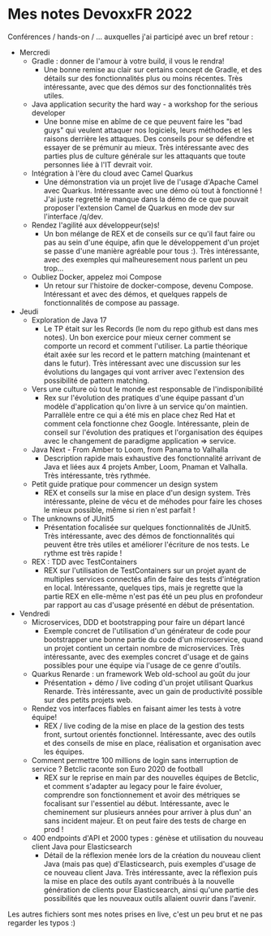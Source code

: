 # Mes notes DevoxxFR 2022


Conférences / hands-on / ... auxquelles j'ai participé avec un bref retour :
* Mercredi
  * Gradle : donner de l'amour à votre build, il vous le rendra!
    * Une bonne remise au clair sur certains concept de Gradle, et des détails sur des fonctionnalités plus ou moins récentes. Très intéressante, avec que des démos sur des fonctionnalités très utiles.
  * Java application security the hard way - a workshop for the serious developer
    * Une bonne mise en abîme de ce que peuvent faire les "bad guys" qui veulent attaquer nos logiciels, leurs méthodes et les raisons derrière les attaques. Des conseils pour se défendre et essayer de se prémunir au mieux. Très intéressante avec des parties plus de culture générale sur les attaquants que toute personnes liée à l'IT devrait voir.
  * Intégration à l'ère du cloud avec Camel Quarkus
    * Une démonstration via un projet live de l'usage d'Apache Camel avec Quarkus. Intéressante avec une démo où tout à fonctionné ! J'ai juste regretté le manque dans la démo de ce que pouvait proposer l'extension Camel de Quarkus en mode dev sur l'interface /q/dev.
  * Rendez l'agilité aux développeur(se)s!
    * Un bon mélange de REX et de conseils sur ce qu'il faut faire ou pas au sein d'une équipe, afin que le développement d'un projet se passe d'une manière agréable pour tous :). Très intéressante, avec des exemples qui malheuresement nous parlent un peu trop...
  * Oubliez Docker, appelez moi Compose
    * Un retour sur l'histoire de docker-compose, devenu Compose. Intéressant et avec des démos, et quelques rappels de fonctionnalités de compose au passage. 
* Jeudi
  * Exploration de Java 17
    * Le TP était sur les Records (le nom du repo github est dans mes notes). Un bon exercice pour mieux cerner comment se comporte un record et comment l'utiliser. La partie théorique était axée sur les record et le pattern matching (maintenant et dans le futur). Très intéressant avec une discussion sur les évolutions du langages qui vont arriver avec l'extension des possibilité de pattern matching.
  * Vers une culture où tout le monde est responsable de l'indisponibilité
    * Rex sur l'évolution des pratiques d'une équipe passant d'un modèle d'application qu'on livre à un service qu'on maintien. Parrallèle entre ce qui a été mis en place chez Red Hat et comment cela fonctionne chez Google. Intéressante, plein de conseil sur l'évolution des pratiques et l'organisation des équipes avec le changement de paradigme application => service.
  * Java Next - From Amber to Loom, from Panama to Valhalla
    * Description rapide mais exhaustive des fonctionnalité arrivant de Java et liées aux 4 projets Amber, Loom, Pnaman et Valhalla. Très intéressante, très rythmée.
  * Petit guide pratique pour commencer un design system
    * REX et conseils sur la mise en place d'un design system. Très intéressante, pleine de vécu et de méhodes pour faire les choses le mieux possible, même si rien n'est parfait !
  * The unknowns of JUnit5
    * Présentation focalisée sur quelques fonctionnalités de JUnit5. Très intéressante, avec des démos de fonctionnalités qui peuvent être très utiles et améliorer l'écriture de nos tests. Le rythme est très rapide !
  * REX : TDD avec TestContainers
    * REX sur l'utilisation de TestContainers sur un projet ayant de multiples services connectés afin de faire des tests d'intégration en local. Intéressante, quelques tips, mais je regrette que la partie REX en elle-même n'est pas été un peu plus en profondeur par rapport au cas d'usage présenté en début de présentation.
* Vendredi
  * Microservices, DDD et bootstrapping pour faire un départ lancé
    * Exemple concret de l'utilisation d'un générateur de code pour bootstrapper une bonne partie du code d'un microservice, quand un projet contient un certain nombre de microservices. Très intéressante, avec des exemples concret d'usage et de gains possibles pour une équipe via l'usage de ce genre d'outils.
  * Quarkus Renarde : un framework Web old-school au goût du jour
    * Présentation + démo / live coding d'un projet utilisant Quarkus Renarde. Très intéressante, avec un gain de productivité possible sur des petits projets web.
  * Rendez vos interfaces fiables en faisant aimer les tests à votre équipe!
    * REX / live coding de la mise en place de la gestion des tests front, surtout orientés fonctionnel. Intéressante, avec des outils et des conseils de mise en place, réalisation et organisation avec les équipes.
  * Comment permettre 100 millions de login sans interruption de service ? Betclic raconte son Euro 2020 de football
    * REX sur le reprise en main par des nouvelles équipes de Betclic, et comment s'adapter au legacy pour le faire évoluer, comprendre son fonctionnement et avoir des métriques se focalisant sur l'essentiel au début. Intéressante, avec le cheminement sur plusieurs années pour arriver à plus dun' an sans incident majeur. Et on peut faire des tests de charge en prod !
  * 400 endpoints d'API et 2000 types : génèse et utilisation du nouveau client Java pour Elasticsearch
    * Détail de la réflexion menée lors de la création du nouveau client Java (mais pas que) d'Elasticsearch, puis exemples d'usage de ce nouveau client Java. Très intéressante, avec la réflexion puis la mise en place des outils ayant contribués à la nouvelle génération de clients pour Elasticsearch, ainsi qu'une partie des possibilités que les nouveaux outils allaient ouvrir dans l'avenir.


Les autres fichiers sont mes notes prises en live, c'est un peu brut et ne pas regarder les typos :)